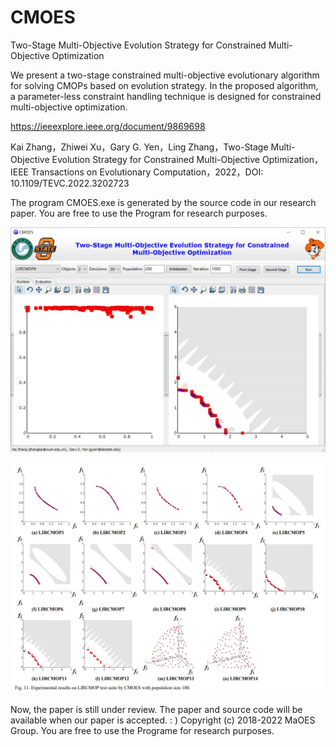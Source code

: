 # CMOES
Two-Stage Multi-Objective Evolution Strategy for Constrained Multi-Objective Optimization

We present a two-stage constrained multi-objective evolutionary algorithm for solving CMOPs based on evolution strategy. In the proposed algorithm, a parameter-less constraint handling technique is designed for constrained multi-objective optimization. 

https://ieeexplore.ieee.org/document/9869698

Kai Zhang，Zhiwei Xu，Gary G. Yen，Ling Zhang，Two-Stage Multi-Objective Evolution Strategy for Constrained Multi-Objective Optimization，IEEE Transactions on Evolutionary Computation，2022，DOI: 10.1109/TEVC.2022.3202723

The program CMOES.exe is generated by the source code in our research paper. You are free to use the Program for research purposes.

![Alt text](https://github.com/MaOEA/CMOES/blob/main/Images/a.jpg)

![Alt text](https://github.com/MaOEA/CMOES/blob/main/Images/b.jpg)


Now, the paper is still under review. The paper and source code will be available when our paper is accepted. : )
Copyright (c) 2018-2022 MaOES Group. You are free to use the Programe for research purposes.
